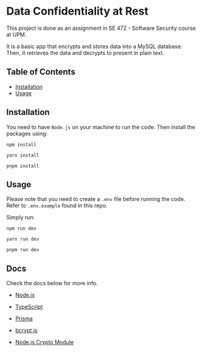 # Data Confidentiality at Rest

This project is done as an assignment in SE 472 - Software Security course at UPM. 

It is a basic app that encrypts and stores data into a MySQL database. Then, it retrieves the data and decrypts to present in plain text.

## Table of Contents

- [Installation](#installation)
- [Usage](#usage)

## Installation

You need to have `Node.js` on your machine to run the code. Then install the packages using:

```
npm install
```
```
yarn install
```
```
pnpm install
```

## Usage

Please note that you need to create a `.env` file before running the code. Refer to `.env.example` found in this repo.

Simply run:
```
npm run dev
```
```
yarn run dev
```
```
pnpm run dev
```

## Docs
Check the docs below for more info.
- [Node.js](https://nodejs.org)

- [TypeScript](https://www.typescriptlang.org)
- [Prisma](https://www.prisma.io/docs/)
- [bcrypt.js](https://www.npmjs.com/package/bcryptjs)
- [Node.js Crypto Module](https://nodejs.org/api/crypto.html)